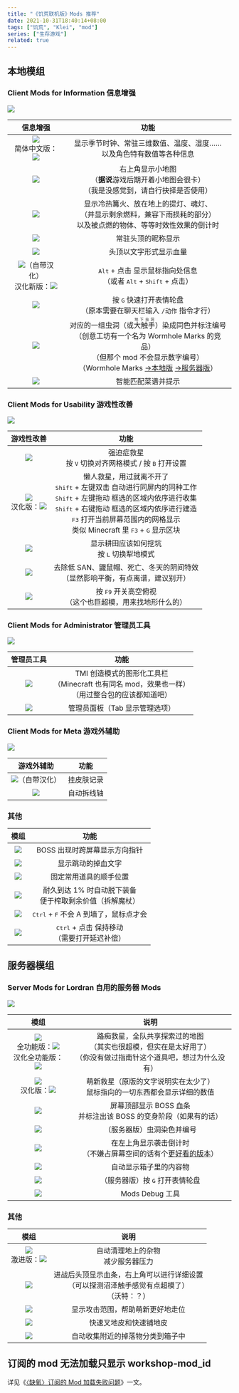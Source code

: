 ```yaml
---
title: "《饥荒联机版》Mods 推荐"
date: 2021-10-31T18:40:14+08:00
tags: ["饥荒", "Klei", "mod"]
series: ["生存游戏"]
related: true
---
```


## 本地模组

### Client Mods for Information 信息增强

<span class="sticker">
<a href="https://steamcommunity.com/sharedfiles/filedetails/?id=2274797898" target="_blank"><img src="https://img.shields.io/badge/[DST]_Client_Mods_for_Information-信息增强_Mods_合集-orange?logo=steam&logoColor=white" data-sticker /></a>
</span>

|信息增强|功能|
|:-:|:-:|
|<a href="https://steamcommunity.com/sharedfiles/filedetails/?id=376333686" target="_blank"><img src="https://img.shields.io/badge/Combined_Status-组合状态-blue?logo=steam&logoColor=white" data-sticker /></a><br/>简体中文版：<a href="https://steamcommunity.com/sharedfiles/filedetails/?id=2438350724" target="_blank"><img src="https://img.shields.io/badge/Combined_Status-组合状态-blue?logo=steam&logoColor=white" data-sticker /></a>|显示季节时钟、常驻三维数值、温度、湿度……<br/>以及角色特有数值等各种信息|
|<a href="https://steamcommunity.com/sharedfiles/filedetails/?id=345692228" target="_blank"><img src="https://img.shields.io/badge/Minimap_HUD-小地图_HUD-blue?logo=steam&logoColor=white" data-sticker /></a>|右上角显示小地图<br/>（**据说**游戏后期开着小地图会很卡）<br/>（我是没感觉到，请自行抉择是否使用）|
|<a href="https://steamcommunity.com/sharedfiles/filedetails/?id=2525856394" target="_blank"><img src="https://img.shields.io/badge/Burning_Timer-燃烧计时器-blue?logo=steam&logoColor=white" data-sticker /></a>|显示冷热篝火、放在地上的提灯、魂灯、<br/>（并显示剩余燃料，兼容下雨损耗的部分）<br/>以及被点燃的物体、等等时效性效果的倒计时|
|<a href="https://steamcommunity.com/sharedfiles/filedetails/?id=956206484" target="_blank"><img src="https://img.shields.io/badge/Show_Nicknames-显示昵称-blue?logo=steam&logoColor=white" data-sticker /></a>|常驻头顶的昵称显示|
|<a href="https://steamcommunity.com/sharedfiles/filedetails/?id=375859599" target="_blank"><img src="https://img.shields.io/badge/Health_Info-显示生命-blue?logo=steam&logoColor=white" data-sticker /></a>|头顶以文字形式显示血量|
|<a href="https://steamcommunity.com/sharedfiles/filedetails/?id=343753877" target="_blank"><img src="https://img.shields.io/badge/Status_Announcements-状态宣告-blue?logo=steam&logoColor=white" data-sticker /></a>（自带汉化）<br/>汉化新版：<a href="https://steamcommunity.com/sharedfiles/filedetails/?id=2487535685" target="_blank"><img src="https://img.shields.io/badge/Status_Announcements-快捷宣告-blue?logo=steam&logoColor=white" data-sticker /></a>|<kbd>Alt</kbd> + 点击 显示鼠标指向处信息<br/>（或者 <kbd>Alt</kbd> + <kbd>Shift</kbd> + 点击）|
|<a href="https://steamcommunity.com/sharedfiles/filedetails/?id=352373173" target="_blank"><img src="https://img.shields.io/badge/Gesture_Wheel-表情轮盘-blue?logo=steam&logoColor=white" data-sticker /></a>|按 <kbd>G</kbd> 快速打开表情轮盘<br/>（原本需要在聊天栏输入 `/动作` 指令才行）|
|<a href="https://steamcommunity.com/sharedfiles/filedetails/?id=1295277999" target="_blank"><img src="https://img.shields.io/badge/Wormhole_Icons-虫洞图标-blue?logo=steam&logoColor=white" data-sticker /></a>|对应的一组虫洞（或<ruby><rb>大触手</rb><rp>（</rp><rt>地下虫洞</rt><rp>）</rp></ruby>）染成同色并标注编号<br/>（创意工坊有一个名为 Wormhole Marks 的竞品）<br/>（但那个 mod 不会显示数字编号）<br/>（Wormhole Marks [→本地版](https://steamcommunity.com/sharedfiles/filedetails/?id=2343192931) [→服务器版](https://steamcommunity.com/sharedfiles/filedetails/?id=362175979)）|
|<a href="https://steamcommunity.com/sharedfiles/filedetails/?id=727774324" target="_blank"><img src="https://img.shields.io/badge/Craft_Pot-工艺锅-blue?logo=steam&logoColor=white" data-sticker /></a>|智能匹配菜谱并提示|

### Client Mods for Usability 游戏性改善

<span class="sticker">
<a href="https://steamcommunity.com/sharedfiles/filedetails/?id=2646339385" target="_blank"><img src="https://img.shields.io/badge/[DST]_Client_Mods_for_Usability-游戏性改善_Mods_合集-orange?logo=steam&logoColor=white" data-sticker /></a>
</span>

|游戏性改善|功能|
|:-:|:-:|
|<a href="https://steamcommunity.com/sharedfiles/filedetails/?id=351325790" target="_blank"><img src="https://img.shields.io/badge/Geometric_Placement-几何放置-blue?logo=steam&logoColor=white" data-sticker /></a>|强迫症救星<br/>按 <kbd>V</kbd> 切换对齐网格模式 / 按 <kbd>B</kbd> 打开设置|
|<a href="https://steamcommunity.com/sharedfiles/filedetails/?id=2325441848" target="_blank"><img src="https://img.shields.io/badge/ActionQueue_RB2-行为排队论-blue?logo=steam&logoColor=white" data-sticker /></a><br/>汉化版：<a href="https://steamcommunity.com/sharedfiles/filedetails/?id=2571451308" target="_blank"><img src="https://img.shields.io/badge/ActionQueue_Reborn-黑化列队行为学-blue?logo=steam&logoColor=white" data-sticker /></a>|懒人救星，用过就离不开了<br/><kbd>Shift</kbd> + 左键双击 自动进行同屏内的同种工作<br/><kbd>Shift</kbd> + 左键拖动 框选的区域内依序进行收集<br/><kbd>Shift</kbd> + 右键拖动 框选的区域内依序进行建造<br/><kbd>F3</kbd> 打开当前屏幕范围内的网格显示<br/>类似 Minecraft 里 <kbd>F3</kbd> + <kbd>G</kbd> 显示区块|
|<a href="https://steamcommunity.com/sharedfiles/filedetails/?id=2302837868" target="_blank"><img src="https://img.shields.io/badge/Snapping_tills-土坑对齐-blue?logo=steam&logoColor=white" data-sticker /></a>|显示耕田应该如何挖坑<br/>按 <kbd>L</kbd> 切换犁地模式|
|<a href="https://steamcommunity.com/sharedfiles/filedetails/?id=1986758170" target="_blank"><img src="https://img.shields.io/badge/滤镜-更清爽的画质-blue?logo=steam&logoColor=white" data-sticker /></a>|去除低 SAN、鼹鼠帽、死亡、冬天的阴间特效<br/>（显然影响平衡，有点离谱，建议别开）|
|<a href="https://steamcommunity.com/sharedfiles/filedetails/?id=1579421388" target="_blank"><img src="https://img.shields.io/badge/Observer_Camera-OB视角-blue?logo=steam&logoColor=white" data-sticker /></a>|按 <kbd>F9</kbd> 开关高空俯视<br/>（这个也巨超模，用来找地形什么的）|

### Client Mods for Administrator 管理员工具

<span class="sticker">
<a href="https://steamcommunity.com/sharedfiles/filedetails/?id=2274804515" target="_blank"><img src="https://img.shields.io/badge/[DST]_Client_Mods_for_Administrator-管理员工具_Mods_合集-orange?logo=steam&logoColor=white" data-sticker /></a>
</span>

|管理员工具|功能|
|:-:|:-:|
|<a href="https://steamcommunity.com/sharedfiles/filedetails/?id=1365141672" target="_blank"><img src="https://img.shields.io/badge/Too_Many_Items_Plus-TMIP-blue?logo=steam&logoColor=white" data-sticker /></a>|TMI 创造模式的图形化工具栏<br/>（Minecraft 也有同名 mod，效果也一样）<br/>（用过整合包的应该都知道吧）|
|<a href="https://steamcommunity.com/sharedfiles/filedetails/?id=1290774114" target="_blank"><img src="https://img.shields.io/badge/Admin_Scoreboard%2B-管理员面板-blue?logo=steam&logoColor=white" data-sticker /></a>|管理员面板（Tab 显示管理选项）|

### Client Mods for Meta 游戏外辅助

<span class="sticker">
<a href="https://steamcommunity.com/sharedfiles/filedetails/?id=2274805597" target="_blank"><img src="https://img.shields.io/badge/[DST]_Client_Mods_for_Meta-游戏外辅助_Mods_合集-orange?logo=steam&logoColor=white" data-sticker /></a>
</span>

|游戏外辅助|功能|
|:-:|:-:|
|<a href="https://steamcommunity.com/sharedfiles/filedetails/?id=1688661034" target="_blank"><img src="https://img.shields.io/badge/Drops_Reset_Countdown-礼物掉落冷却-blue?logo=steam&logoColor=white" data-sticker /></a>（自带汉化）|挂皮肤记录|
|<a href="https://steamcommunity.com/sharedfiles/filedetails/?id=1557935632" target="_blank"><img src="https://img.shields.io/badge/Skin_Queue-皮肤分解队列-blue?logo=steam&logoColor=white" data-sticker /></a>|自动拆线轴|

### 其他

|模组|功能|
|:-:|:-:|
|<a href="https://steamcommunity.com/sharedfiles/filedetails/?id=1901928376" target="_blank"><img src="https://img.shields.io/badge/Boss_Indicators-BOSS指针-blue?logo=steam&logoColor=white" data-sticker /></a>|BOSS 出现时跨屏幕显示方向指针|
|<a href="https://steamcommunity.com/sharedfiles/filedetails/?id=737932010" target="_blank"><img src="https://img.shields.io/badge/Damage_Indicators-掉血显示-blue?logo=steam&logoColor=white" data-sticker /></a>|显示跳动的掉血文字|
|<a href="https://steamcommunity.com/sharedfiles/filedetails/?id=1598084686" target="_blank"><img src="https://img.shields.io/badge/Save_Equipment_Slots-记录装备栏-blue?logo=steam&logoColor=white" data-sticker /></a>|固定常用道具的顺手位置|
|<a href="https://steamcommunity.com/sharedfiles/filedetails/?id=1581892848" target="_blank"><img src="https://img.shields.io/badge/Auto--Unequip-自动脱下-blue?logo=steam&logoColor=white" data-sticker /></a>|耐久到达 1% 时自动脱下装备<br/>便于榨取剩余价值（拆解魔杖）|
|<a href="https://steamcommunity.com/sharedfiles/filedetails/?id=417874044" target="_blank"><img src="https://img.shields.io/badge/No_Wall_Attack-防止误伤墙-blue?logo=steam&logoColor=white" data-sticker /></a>|<kbd>Ctrl</kbd> + <kbd>F</kbd> 不会 A 到墙了，鼠标点才会|
|<a href="https://steamcommunity.com/sharedfiles/filedetails/?id=1240505368" target="_blank"><img src="https://img.shields.io/badge/KeepMoveOrFollow-如影随形-blue?logo=steam&logoColor=white" data-sticker /></a>|<kbd>Ctrl</kbd> + 点击 保持移动<br/>（需要打开延迟补偿）|

## 服务器模组

### Server Mods for Lordran 自用的服务器 Mods

<span class="sticker">
<a href="https://steamcommunity.com/sharedfiles/filedetails/?id=2048193561" target="_blank"><img src="https://img.shields.io/badge/[DST]_Server_Mods_for_Lordran-服务器_Mods_合集-orange?logo=steam&logoColor=white" data-sticker /></a>
</span>

|模组|说明|
|:-:|:-:|
|<a href="https://steamcommunity.com/sharedfiles/filedetails/?id=1860955902" target="_blank"><img src="https://img.shields.io/badge/无标记功能-全球定位系统-blue?logo=steam&logoColor=white" data-sticker /></a><br/>全功能版：<a href="https://steamcommunity.com/sharedfiles/filedetails/?id=378160973" target="_blank"><img src="https://img.shields.io/badge/Global_Positions-可标记-blue?logo=steam&logoColor=white" data-sticker /></a><br/>汉化全功能版：<a href="https://steamcommunity.com/sharedfiles/filedetails/?id=2577742416" target="_blank"><img src="https://img.shields.io/badge/Global_Positions-全球定位-blue?logo=steam&logoColor=white" data-sticker /></a>|路痴救星，全队共享探索过的地图<br/>（其实也很超模，但实在是太好用了）<br/>（你没有做过指南针这个道具吧，想过为什么没有）|
|<a href="https://steamcommunity.com/sharedfiles/filedetails/?id=666155465" target="_blank"><img src="https://img.shields.io/badge/Show_Me-显示更多信息-blue?logo=steam&logoColor=white" data-sticker /></a><br/>汉化版：<a href="https://steamcommunity.com/sharedfiles/filedetails/?id=2287303119" target="_blank"><img src="https://img.shields.io/badge/Show_Me-显示更多信息-blue?logo=steam&logoColor=white" data-sticker /></a>|萌新救星（原版的文字说明实在太少了）<br/>鼠标指向的一切东西都会显示详细的数值|
|<a href="https://steamcommunity.com/sharedfiles/filedetails/?id=1185229307" target="_blank"><img src="https://img.shields.io/badge/Epic_Healthbar-史诗般的血量条-blue?logo=steam&logoColor=white" data-sticker /></a>|屏幕顶部显示 BOSS 血条<br/>并标注出该 BOSS 的变身阶段（如果有的话）|
|<a href="https://steamcommunity.com/sharedfiles/filedetails/?id=2274329081" target="_blank"><img src="https://img.shields.io/badge/Wormhole_Icons-虫洞图标-blue?logo=steam&logoColor=white" data-sticker /></a>|（服务器版）虫洞染色并编号|
|<a href="https://steamcommunity.com/sharedfiles/filedetails/?id=1898292532" target="_blank"><img src="https://img.shields.io/badge/Tips-提示猎狗和BOSS的攻击时间-blue?logo=steam&logoColor=white" data-sticker /></a>|在左上角显示袭击倒计时<br/>（不嫌占屏幕空间的话有个[更好看的版本](https://steamcommunity.com/sharedfiles/filedetails/?id=2510473186)）|
|<a href="https://steamcommunity.com/sharedfiles/filedetails/?id=1595631294" target="_blank"><img src="https://img.shields.io/badge/Smart_Miniign-智能小木牌-blue?logo=steam&logoColor=white" data-sticker /></a>|自动显示箱子里的内容物|
|<a href="https://steamcommunity.com/sharedfiles/filedetails/?id=2270316636" target="_blank"><img src="https://img.shields.io/badge/Gesture_Wheel-表情轮盘-blue?logo=steam&logoColor=white" data-sticker /></a>|（服务器版）按 <kbd>G</kbd> 打开表情轮盘|
|<a href="https://steamcommunity.com/sharedfiles/filedetails/?id=2427481232" target="_blank"><img src="https://img.shields.io/badge/Bug_tracker-错误追踪-blue?logo=steam&logoColor=white" data-sticker /></a>|Mods Debug 工具|

### 其他

|模组|说明|
|:-:|:-:|
|<a href="https://steamcommunity.com/sharedfiles/filedetails/?id=1216718131" target="_blank"><img src="https://img.shields.io/badge/Antistun-防卡两招-blue?logo=steam&logoColor=white" data-sticker /></a><br/>激进版：<a href="https://steamcommunity.com/sharedfiles/filedetails/?id=2505341606" target="_blank"><img src="https://img.shields.io/badge/Antistun__changed-防卡两招__改-blue?logo=steam&logoColor=white" data-sticker /></a>|自动清理地上的杂物<br/>减少服务器压力|
|<a href="https://steamcommunity.com/sharedfiles/filedetails/?id=1207269058" target="_blank"><img src="https://img.shields.io/badge/Simple_Health_Bar_DST-简易血条DST-blue?logo=steam&logoColor=white" data-sticker /></a>|进战后头顶显示血条，右上角可以进行详细设置<br/>（可以探测沼泽触手感觉有点超模了）<br/>（沃特：？）|
|<a href="https://steamcommunity.com/sharedfiles/filedetails/?id=2114886212" target="_blank"><img src="https://img.shields.io/badge/显示攻击范围-顾名思义-blue?logo=steam&logoColor=white" data-sticker /></a>|显示攻击范围，帮助萌新更好地走位|
|<a href="https://steamcommunity.com/sharedfiles/filedetails/?id=930852872" target="_blank"><img src="https://img.shields.io/badge/Paver_and_AutoPitchfork-自动铺与自动挖地皮-blue?logo=steam&logoColor=white" data-sticker /></a>|快速叉地皮和快速铺地皮|
|<a href="https://steamcommunity.com/sharedfiles/filedetails/?id=2208128427" target="_blank"><img src="https://img.shields.io/badge/Loot_Pump-自动收集器-blue?logo=steam&logoColor=white" data-sticker /></a>|自动收集附近的掉落物分类到箱子中|

## 订阅的 mod 无法加载只显示 workshop-mod_id

详见《<a href="/game/dont_starve_together-mods-load-failed-fix/" target="_blank">〈缺氧〉订阅的 Mod 加载失败问题</a>》一文。  
